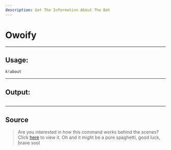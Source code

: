 ```yaml
---
description: Get The Information About The Bot
---
```


# Owoify

***

## Usage:

```
k!about
```

***

## Output:

<div align="left"><figure><img src="/Outputs/About.png" alt=""><figcaption></figcaption></figure></div>

***

## Source

> Are you interested in how this command works behind the scenes? Click [here](https://github.com/Kiko-Labs/Kiko-San/blob/stable/src/Prefix%20Commands/Utility/About.js) to view it. Oh and it might be a pure spaghetti, good luck, brave soul

